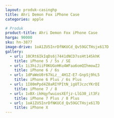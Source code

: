 ```yaml
---
layout: produk-casinghp
title: Ahri Demon Fox iPhone Case
categories: apple

# Produk
product-title: Ahri Demon Fox iPhone Case
harga: 90000
sku: hn-3877
image-drive: 1oA1ZU5InrDfNKUCd_Qv59GCTHsjx617D
gallery:
  - url: 10CRt6IkIqDs6j7441dNCD7ssHt14SkhK
    title: iPhone 5 / 5s / SE
  - url: 1i3hiJiiF0KUGoHKu4WFaa6omQIhmowZJ
    title: iPhone 6 / 6s
  - url: 1dPaWeU0r67kLz__4H1Z-E7-GnpSj9hL5
    title: iPhone 6 Plus / 6s Plus
  - url: 1I80mPpd4Z8aRIYPItN_igUTJczcYKrDI
    title: iPhone 7 / 8
  - url: 1vBX-ikHqyfwuiosXEfjz-LlG30_it3Fz
    title: iPhone 7 Plus / 8 Plus
  - url: 1oA1ZU5InrDfNKUCd_Qv59GCTHsjx617D
    title: iPhone X
---
```

